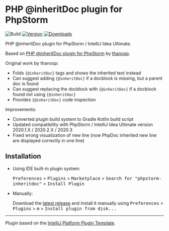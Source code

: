 # PHP @inheritDoc plugin for PhpStorm

![Build](https://github.com/BoGnY/phpstorm-inheritdoc/workflows/Build/badge.svg)
[![Version](https://img.shields.io/jetbrains/plugin/v/15560.svg)](https://plugins.jetbrains.com/plugin/15560)
[![Downloads](https://img.shields.io/jetbrains/plugin/d/15560.svg)](https://plugins.jetbrains.com/plugin/15560)

<!-- Plugin description -->
PHP @inheritDoc plugin for PhpStorm / IntelliJ Idea Ultimate.

Based on [PHP @inheritDoc plugin for PhpStorm][origin-source] by [thanosp](https://github.com/thanosp).

Original work by thanosp:
- Folds `{@inheritDoc}` tags and shows the inherited text instead
- Can suggest adding `{@inheritDoc}` if a docblock is missing, but a parent doc is found
- Can suggest replacing the docblock with `{@inheritDoc}` if a docblock found not using `{@inheritDoc}`
- Provides `{@inheritDoc}` code inspection

Improvements:
- Converted plugin build system to Gradle Kotlin build script
- Updated compatibility with PhpStorm / IntelliJ Idea Ultimate version 2020.1.X / 2020.2.X / 2020.3
- Fixed wrong visualization of new line (now PhpDoc inherited new line are displayed correctly in one line)
<!-- Plugin description end -->

## Installation

- Using IDE built-in plugin system:
  
  <kbd>Preferences</kbd> > <kbd>Plugins</kbd> > <kbd>Marketplace</kbd> > <kbd>Search for "phpstorm-inheritdoc"</kbd> >
  <kbd>Install Plugin</kbd>
  
- Manually:

  Download the [latest release](https://github.com/BoGnY/phpstorm-inheritdoc/releases/latest) and install it manually using
  <kbd>Preferences</kbd> > <kbd>Plugins</kbd> > <kbd>⚙️</kbd> > <kbd>Install plugin from disk...</kbd>

---
Plugin based on the [IntelliJ Platform Plugin Template][template].

[template]: https://github.com/JetBrains/intellij-platform-plugin-template
[origin-source]: https://github.com/thanosp/phpstorm-inheritdoc
